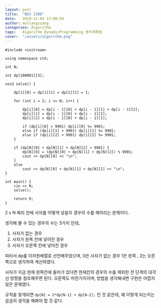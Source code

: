 ```yaml
---
layout: post
title:  "BOJ 1390"
date:   2019-11-04 13:00:59
author: mollangzzang
categories: Algorithm
tags:	Algorithm DynamicProgramming 동적계획법
cover:  "/assets/algorithm.png"
---
```


```
#include <iostream>

using namespace std;

int N;

int dp[100001][3];

void solve() {

	dp[1][0] = dp[1][1] = dp[1][2] = 1;

	for (int i = 2; i <= N; i++) {

		dp[i][0] = dp[i - 1][0] + dp[i - 1][1] + dp[i - 1][2];
		dp[i][1] = dp[i - 1][0] + dp[i - 1][2];
		dp[i][2] = dp[i - 1][0] + dp[i - 1][1];

		if (dp[i][0] > 9901) dp[i][0] %= 9901;
		else if (dp[i][1] > 9901) dp[i][1] %= 9901;
		else if (dp[i][2] > 9901) dp[i][2] %= 9901;
	}

	if (dp[N][0] + dp[N][1] + dp[N][2] > 9901) {
		dp[N][0] = (dp[N][0] + dp[N][1] + dp[N][2]) % 9901;
		cout << dp[N][0] << "\n";
	}
	else
		cout << dp[N][0] + dp[N][1] + dp[N][2] << "\n";
}

int main() {
	cin >> N;
	solve();
	
	return 0;
}
```

2 x N 짜리 칸에 사자를 어떻게 넣을지 경우의 수를 헤아리는 문제이다.

생각해 볼 수 있는 경우의 수는 3가지 인데,

1. 사자가 없는 경우
2. 사자가 왼쪽 칸에 넣어진 경우
3. 사자가 오른쪽 칸에 넣어진 경우

따라서 dp를 이차원배열로 선언해주었으며, 0은 사자가 없는 경우 1은 왼쪽 , 2는 오른쪽으로 생각하여 계산하였다.

사자가 지금 현재 왼쪽칸에 들어가 있다면 현재칸의 경우의 수를 제외한 전 단계의 대각선 방향을 참조해주면 된다. 오른쪽도 마찬가지이며, 방법을 생각해내면 구현은 어렵지 않은 문제였다.

규칙을 찾게되면 `dp[N] = 2*dp[N-1] + dp[N-2];` 인 것 같은데, 왜 이렇게 되는지는 곰곰히 생각을 해봐야 할 것 같다.


